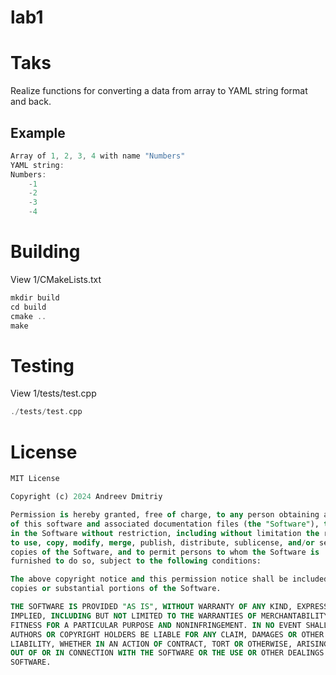 # lab1

# Taks
Realize functions for converting a data from array to YAML string format and back.

## Example
```C++
Array of 1, 2, 3, 4 with name "Numbers"
YAML string:
Numbers:
    -1
    -2
    -3
    -4
```
# Building
View 1/CMakeLists.txt 
```C++
mkdir build
cd build
cmake ..
make
```
# Testing
View 1/tests/test.cpp
```C++
./tests/test.cpp
```
# License
```SQL
MIT License

Copyright (c) 2024 Andreev Dmitriy

Permission is hereby granted, free of charge, to any person obtaining a copy
of this software and associated documentation files (the "Software"), to deal
in the Software without restriction, including without limitation the rights
to use, copy, modify, merge, publish, distribute, sublicense, and/or sell
copies of the Software, and to permit persons to whom the Software is
furnished to do so, subject to the following conditions:

The above copyright notice and this permission notice shall be included in all
copies or substantial portions of the Software.

THE SOFTWARE IS PROVIDED "AS IS", WITHOUT WARRANTY OF ANY KIND, EXPRESS OR
IMPLIED, INCLUDING BUT NOT LIMITED TO THE WARRANTIES OF MERCHANTABILITY,
FITNESS FOR A PARTICULAR PURPOSE AND NONINFRINGEMENT. IN NO EVENT SHALL THE
AUTHORS OR COPYRIGHT HOLDERS BE LIABLE FOR ANY CLAIM, DAMAGES OR OTHER
LIABILITY, WHETHER IN AN ACTION OF CONTRACT, TORT OR OTHERWISE, ARISING FROM,
OUT OF OR IN CONNECTION WITH THE SOFTWARE OR THE USE OR OTHER DEALINGS IN THE
SOFTWARE.
```
